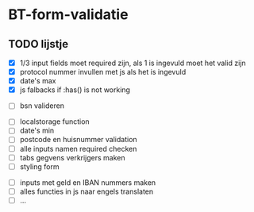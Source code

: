 # BT-form-validatie

## TODO lijstje 

- [x] 1/3 input fields moet required zijn, als 1 is ingevuld moet het valid zijn 
- [x] protocol nummer invullen met js als het is ingevuld 
- [x] date's max
- [x] js falbacks if :has() is not working

<!-- - [ ] capitalize eerste letters naam -->
- [ ] bsn valideren
<!-- - [ ] div met zelfde class naam in div in fieldset, om generieke css has te maken -->
- [ ] localstorage function
- [ ] date's min
- [ ] postcode en huisnummer validation
- [ ] alle inputs namen required checken
- [ ] tabs gegvens verkrijgers maken
- [ ] styling form
<!-- - [ ] handtekening oplossing -->
- [ ] inputs met geld en IBAN nummers maken
- [ ] alles functies in js naar engels translaten 
- [ ] ...

<!-- font fix -->
